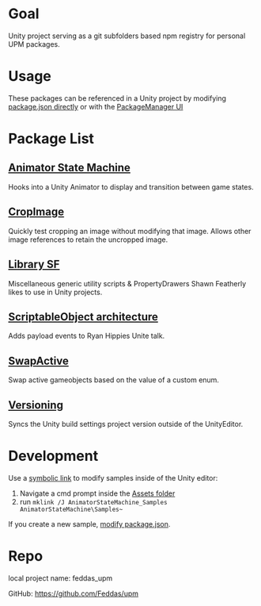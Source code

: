 # Goal

Unity project serving as a git subfolders based npm registry for personal UPM packages.

# Usage

These packages can be referenced in a Unity project by modifying [package.json directly](https://docs.unity3d.com/Manual/upm-git.html#subfolder) or with the [PackageManager UI](https://docs.unity3d.com/Manual/upm-ui-giturl.html)

# Package List

## [Animator State Machine](Assets/AnimatorStateMachine/)

Hooks into a Unity Animator to display and transition between game states.

## [CropImage](Assets/CropImage/)

Quickly test cropping an image without modifying that image. Allows other image references to retain the uncropped image.

## [Library SF](Assets/LibrarySf/)

Miscellaneous generic utility scripts & PropertyDrawers Shawn Featherly likes to use in Unity projects.

## [ScriptableObject architecture](https://github.com/Feddas/SoArchitecture)

Adds payload events to Ryan Hippies Unite talk.

## [SwapActive](Assets/SwapActive/)

Swap active gameobjects based on the value of a custom enum.

## [Versioning](Assets/VersionIt/)

Syncs the Unity build settings project version outside of the UnityEditor.

# Development

Use a [symbolic link](https://forum.unity.com/threads/samples-in-packages-manual-setup.623080/page-2#post-9852978) to modify samples inside of the Unity editor:
1. Navigate a cmd prompt inside the [Assets folder](Assets)
2. run `mklink /J AnimatorStateMachine_Samples AnimatorStateMachine\Samples~`
<!-- another option is with github actions https://medium.com/openupm/how-to-maintain-upm-package-part-1-7b4daf88d4c4#236a -->

If you create a new sample, [modify package.json](https://docs.unity3d.com/2021.2/Documentation/Manual/cus-samples.html).

# Repo

local project name: feddas_upm

GitHub: https://github.com/Feddas/upm
